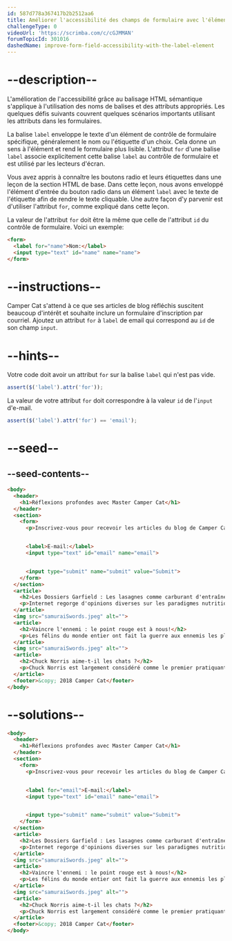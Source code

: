 ```yaml
---
id: 587d778a367417b2b2512aa6
title: Améliorer l'accessibilité des champs de formulaire avec l'élément label
challengeType: 0
videoUrl: 'https://scrimba.com/c/cGJMMAN'
forumTopicId: 301016
dashedName: improve-form-field-accessibility-with-the-label-element
---
```


# --description--

L'amélioration de l'accessibilité grâce au balisage HTML sémantique s'applique à l'utilisation des noms de balises et des attributs appropriés. Les quelques défis suivants couvrent quelques scénarios importants utilisant les attributs dans les formulaires.

La balise `label` enveloppe le texte d'un élément de contrôle de formulaire spécifique, généralement le nom ou l'étiquette d'un choix. Cela donne un sens à l'élément et rend le formulaire plus lisible. L'attribut `for` d'une balise `label` associe explicitement cette balise `label` au contrôle de formulaire et est utilisé par les lecteurs d'écran.

Vous avez appris à connaître les boutons radio et leurs étiquettes dans une leçon de la section HTML de base. Dans cette leçon, nous avons enveloppé l'élément d'entrée du bouton radio dans un élément `label` avec le texte de l'étiquette afin de rendre le texte cliquable. Une autre façon d'y parvenir est d'utiliser l'attribut `for`, comme expliqué dans cette leçon.

La valeur de l'attribut `for` doit être la même que celle de l'attribut `id` du contrôle de formulaire. Voici un exemple:

```html
<form>
  <label for="name">Nom:</label>
  <input type="text" id="name" name="name">
</form>
```

# --instructions--

Camper Cat s'attend à ce que ses articles de blog réfléchis suscitent beaucoup d'intérêt et souhaite inclure un formulaire d'inscription par courriel. Ajoutez un attribut `for` à `label` de email qui correspond au `id` de son champ `input`.

# --hints--

Votre code doit avoir un attribut `for` sur la balise `label` qui n'est pas vide.

```js
assert($('label').attr('for'));
```

La valeur de votre attribut `for` doit correspondre à la valeur `id` de l'`input` d'e-mail.

```js
assert($('label').attr('for') == 'email');
```

# --seed--

## --seed-contents--

```html
<body>
  <header>
    <h1>Réflexions profondes avec Master Camper Cat</h1>
  </header>
  <section>
    <form>
      <p>Inscrivez-vous pour recevoir les articles du blog de Camper Cat par e-mail ici!</p>


      <label>E-mail:</label>
      <input type="text" id="email" name="email">


      <input type="submit" name="submit" value="Submit">
    </form>
  </section>
  <article>
    <h2>Les Dossiers Garfield : Les lasagnes comme carburant d'entraînement?</h2>
    <p>Internet regorge d'opinions diverses sur les paradigmes nutritionnels, de l'herbe à chat paléo aux nettoyages de boules de poils. Mais tournons notre attention vers un carburant de remise en forme souvent négligé, et examinons le tiercé protéine-carbone-NOM que sont les lasagnes...</p>
  </article>
  <img src="samuraiSwords.jpeg" alt="">
  <article>
    <h2>Vaincre l'ennemi : le point rouge est à nous!</h2>
    <p>Les félins du monde entier ont fait la guerre aux ennemis les plus tenaces. Cette némésis rouge combine à la fois l'astuce, la discrétion et la vitesse de l'éclair. Mais tenez bon, camarades combattants, l'heure de la victoire pourrait bientôt sonner...</p>
  </article>
  <img src="samuraiSwords.jpeg" alt="">
  <article>
    <h2>Chuck Norris aime-t-il les chats ?</h2>
    <p>Chuck Norris est largement considéré comme le premier pratiquant d'arts martiaux de la planète, et c'est une coïncidence totale que tous ceux qui ne sont pas d'accord avec ce fait disparaissent mystérieusement peu après. Mais la vraie question est de savoir s'il aime les chats...</p>
  </article>
  <footer>&copy; 2018 Camper Cat</footer>
</body>
```

# --solutions--

```html
<body>
  <header>
    <h1>Réflexions profondes avec Master Camper Cat</h1>
  </header>
  <section>
    <form>
      <p>Inscrivez-vous pour recevoir les articles du blog de Camper Cat par e-mail ici!</p>


      <label for="email">E-mail:</label>
      <input type="text" id="email" name="email">


      <input type="submit" name="submit" value="Submit">
    </form>
  </section>
  <article>
    <h2>Les Dossiers Garfield : Les lasagnes comme carburant d'entraînement?</h2>
    <p>Internet regorge d'opinions diverses sur les paradigmes nutritionnels, de l'herbe à chat paléo aux nettoyages de boules de poils. Mais tournons notre attention vers un carburant de remise en forme souvent négligé, et examinons le tiercé protéine-carbone-NOM que sont les lasagnes...</p>
  </article>
  <img src="samuraiSwords.jpeg" alt="">
  <article>
    <h2>Vaincre l'ennemi : le point rouge est à nous!</h2>
    <p>Les félins du monde entier ont fait la guerre aux ennemis les plus tenaces. Cette némésis rouge combine à la fois l'astuce, la discrétion et la vitesse de l'éclair. Mais tenez bon, camarades combattants, l'heure de la victoire pourrait bientôt sonner...</p>
  </article>
  <img src="samuraiSwords.jpeg" alt="">
  <article>
    <h2>Chuck Norris aime-t-il les chats ?</h2>
    <p>Chuck Norris est largement considéré comme le premier pratiquant d'arts martiaux de la planète, et c'est une coïncidence totale que tous ceux qui ne sont pas d'accord avec ce fait disparaissent mystérieusement peu après. Mais la vraie question est de savoir s'il aime les chats...</p>
  </article>
  <footer>&copy; 2018 Camper Cat</footer>
</body>
```
